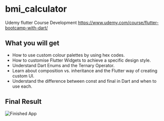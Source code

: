 # bmi_calculator

Udemy flutter Course Development https://www.udemy.com/course/flutter-bootcamp-with-dart/
## What you will get
- How to use custom colour palettes by using hex codes.
- How to customise Flutter Widgets to achieve a specific design style.
- Understand Dart Enums and the Ternary Operator.
- Learn about composition vs. inheritance and the Flutter way of creating custom UI.
- Understand the difference between const and final in Dart and when to use each.

## Final Result
![Finished App](https://github.com/thidaswezin1/Images/blob/master/bmi.gif)
